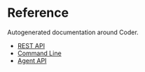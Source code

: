 # Reference

Autogenerated documentation around Coder.

- [REST API](./api)
- [Command Line](./cli)
- [Agent API](./agent-api)
